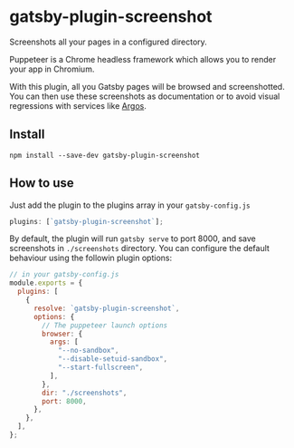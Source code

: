 # gatsby-plugin-screenshot

Screenshots all your pages in a configured directory.

Puppeteer is a Chrome headless framework which allows you to render your app in Chromium.

With this plugin, all you Gatsby pages will be browsed and screenshotted. You can then use
these screenshots as documentation or to avoid visual regressions with services like [Argos](https://www.argos-ci.com/).

## Install

`npm install --save-dev gatsby-plugin-screenshot`

## How to use

Just add the plugin to the plugins array in your `gatsby-config.js`

```javascript
plugins: [`gatsby-plugin-screenshot`];
```

By default, the plugin will run `gatsby serve` to port 8000, and save screenshots in `./screenshots` directory.
You can configure the default behaviour using the followin plugin options:

```javascript
// in your gatsby-config.js
module.exports = {
  plugins: [
    {
      resolve: `gatsby-plugin-screenshot`,
      options: {
        // The puppeteer launch options
        browser: {
          args: [
            "--no-sandbox",
            "--disable-setuid-sandbox",
            "--start-fullscreen",
          ],
        },
        dir: "./screenshots",
        port: 8000,
      },
    },
  ],
};
```
